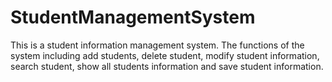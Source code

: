 # StudentManagementSystem
This is a student information management system. The functions of the system including add students, delete student, modify student information, search student, show all students information and save student information.
